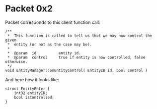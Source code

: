 # Packet 0x2

Packet corresponds to this client function call:

```
/**
 *	This function is called to tell us that we may now control the given
 *	entity (or not as the case may be).
 *
 *	@param	id			entity id.
 *	@param	control		true if entity is now controlled, false otherwise.
 */
void EntityManager::onEntityControl( EntityID id, bool control )
```

And here how it looks like:

```
struct EntityEnter {
    int32 entityID;
    bool isControlled;
}
```
